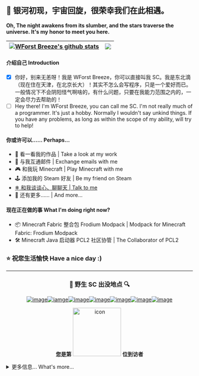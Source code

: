   <!---
请注意：
此为 WForst-Breeze 的 Profile 的 README.md，将会展示在 WForst-Breeze 的个人主页上。
您可以随意使用这个文件作为您个人主页的模板。但请*尽可能*遵循以下的约定：
- 请尽量不要完全照搬，作为您的个人主页，更应该体现*您的*特色和态度~！例如全文的的开头，“银河初现，宇宙回旋”，就是我写的随笔中的节选，也正是我生活态度的体现。
- 您在借鉴此文件时，如果可以，您可以在这个仓库的 Issue 或其他渠道通知我。我很乐意看见别人喜欢我的作品，因此如果您告知了我，我会过去捧捧场的！
- 您可以随意借鉴这个文件中的所有元素而无需标识。
以上两条并非硬性要求也不是什么协议，也就是说，您完全可以不这样做。

同时，你也会看到我在这里发的牢骚。这里面大部分注释用处不大，图个乐，让自己开心而已啦~
  --->
## 👋 银河初现，宇宙回旋，很荣幸我们在此相遇。  
**Oh, The night awakens from its slumber, and the stars traverse the universe. It's my honor to meet you here.**
  <!---README Stats--->
  <!---鬼知道为什么这破玩意老是坏，蒸的服辣！！--->
| <a href="https://github.com/anuraghazra/github-readme-stats"><img align="center" src="https://github-readme-stats.vercel.app/api?username=WForst-Breeze&show_icons=true&include_all_commits=true&theme=buefy&hide_border=true" alt="WForst Breeze's github stats" /></a> | <a href="https://github.com/anuraghazra/github-readme-stats"><img align="center" src="https://github-readme-stats.vercel.app/api/top-langs/?username=WForst-Breeze&layout=compact&theme=buefy&hide_border=true" /></a> |
| ------------- | ------------- |

#### 介绍自己 Introduction
- [x] 你好，别来无恙呀！我是 WForst Breeze，你可以直接叫我 SC。我是东北滴（现在住在天津，在北京长大）！其实不怎么会写程序，只是一个爱好而已。一般情况下不会阴阳怪气啊啥的，有什么问题，只要在我能力范围之内的，一定会尽力去帮助的！  
- [ ] Hey there! I'm WForst Breeze, you can call me SC. I'm not really much of a programmer. It's just a hobby. Normally I wouldn't say unkind things. If you have any problems, as long as within the scope of my ability, will try to help!

#### 你或许可以…… Perhaps...
- 🤩 看一看我的作品 | Take a look at my work
- 💬 与我互通邮件 | Exchange emails with me
- 🎮 和我玩 Minecraft | Play Minecraft with me
- 🕹 添加我的 Steam 好友 | Be my friend on Steam
- [❄ 和我谈谈心、聊聊天 | Talk to me](https://github.com/WForst-Breeze/WForst-Breeze/issues/new/choose "聊什么都可以哦，你想对我说的话、想分享的事、想问我的问题都可以在这里畅所欲言！我会一直等着你~")
- 🤔 还有更多…… | And more...

#### 现在正在做的事 What I'm doing right now?
  <!----此项目已放弃 🎲 Minecraft Fabric/Forge 模组 WFB的简单命令 | Mod for Minecraft Fabric/Forge: WFB's Easy Commands --->
  <!----此项目筹划中 🎲 Minecraft Fabric/Forge/数据包 别了！烦人的配方 | Minecraft Fabric mod/Forge mod/Datapacks: No Annoying Recipes（Recipes+） --->
- 📦 Minecraft Fabric 整合包 Frodium Modpack | Modpack for Minecraft Fabric: Frodium Modpack
- 🛠 Minecraft Java 启动器 PCL2 社区协管 | The Collaborator of PCL2  

### ⭐ 祝您生活愉快 Have a nice day :)
  <!---自2023.1.12开始统计的页面访问数量--->
  <!---已弃用![Page Views Count](https://badges.toozhao.com/badges/01GPHXFCCQ0WANPJ2B5Q8MGJG5/blue.svg)  --->
---
<div align="center">

### 🔎 野生 SC 出没地点 🔍
  <!---相关链接--->
[![image](https://img.shields.io/badge/-BiliBili-fb7299?style=for-the-badge)](https://space.bilibili.com/506713078 "跳转 Bilibili 个人主页")[![iamge](https://img.shields.io/badge/-AFDian-946ce6?style=for-the-badge)](https://afdian.net/a/Bailey_Z "跳转 爱发电创作者页面")[![image](https://img.shields.io/badge/-Twitter-1D9BF0?style=for-the-badge)](https://twitter.com/RbreezeQ "跳转 Twitter 个人资料")[![image](https://img.shields.io/badge/-Email-1074BE?style=for-the-badge)](mailto:sxcmxgst3319@hotmail.com "向我发送邮件")[![image](https://img.shields.io/badge/-Steam-171A21?style=for-the-badge)](https://steamcommunity.com/id/WForst_B "跳转 Steam 个人资料")[![image](https://img.shields.io/badge/-Wikipedia-f4f4f4?style=for-the-badge)](https://zh.wikipedia.org/wiki/User:WForstQing "跳转 Wikipedia 用户页")[![image](https://img.shields.io/badge/-Buy%20Me%20A%20Coffee-ffdd00?style=for-the-badge)](https://www.buymeacoffee.com/WForstB "跳转 Buy me a coffee 个人资料")  
  <!---访问次数统计--->
**您是第** <img src="https://profile-counter.glitch.me/WForst_Breeze/count.svg?comment=哼啊啊啊啊啊啊啊啊啊啊啊啊" alt="icon" width="130px"> **位到访者**
</div>


<details>
<summary>更多信息... What's more...</summary>
  <div align="center">
   
  <!---这些统计信息我超爱！来自 https://metrics.lecoq.io/ ，不过可惜风格不统一，就先折叠了--->
![Metrics](https://metrics.lecoq.io/WForst-Breeze?template=classic&repositories.forks=true&reactions=1&achievements=1&traffic=1&discussions=1&base=header%2C%20activity%2C%20community%2C%20repositories%2C%20metadata&base.indepth=false&base.hireable=false&base.skip=false&reactions=false&reactions.limit=200&reactions.limit.issues=100&reactions.limit.discussions=100&reactions.limit.discussions.comments=100&reactions.days=0&reactions.display=absolute&discussions=false&discussions.categories=true&discussions.categories.limit=0&achievements=false&achievements.threshold=C&achievements.secrets=true&achievements.display=detailed&achievements.limit=0&traffic=false&config.timezone=Asia%2FShanghai&config.display=large)
![Contributions](https://github-readme-activity-graph.cyclic.app/graph?username=WForst-Breeze&theme=github-light&hide_border=true&custom_title=WForst+Breeze's+Contribution+Graph)
<img src="https://user-images.githubusercontent.com/110760354/227522829-070dc9a7-fffe-4d45-9e05-3d98532bb79c.png" alt="100discusions" width="750px">
   </div>
</details>
